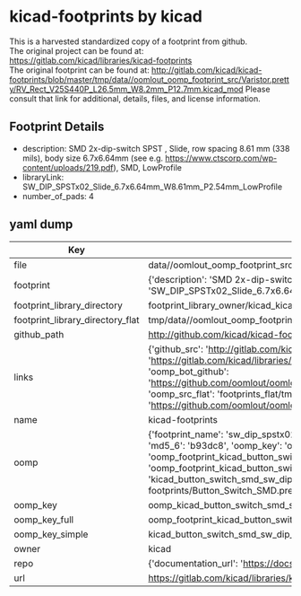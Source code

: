# kicad-footprints by kicad  
This is a harvested standardized copy of a footprint from github.  
The original project can be found at:  
https://gitlab.com/kicad/libraries/kicad-footprints  
The original footprint can be found at:
http://gitlab.com/kicad/kicad-footprints/blob/master/tmp/data//oomlout_oomp_footprint_src/Varistor.pretty/RV_Rect_V25S440P_L26.5mm_W8.2mm_P12.7mm.kicad_mod
Please consult that link for additional, details, files, and license information.  
## Footprint Details
* description: SMD 2x-dip-switch SPST , Slide, row spacing 8.61 mm (338 mils), body size 6.7x6.64mm (see e.g. https://www.ctscorp.com/wp-content/uploads/219.pdf), SMD, LowProfile  
* libraryLink: SW_DIP_SPSTx02_Slide_6.7x6.64mm_W8.61mm_P2.54mm_LowProfile  
* number_of_pads: 4  
## yaml dump  
| Key | Value |  
| --- | --- |  
| file | data//oomlout_oomp_footprint_src/kicad-footprints/Button_Switch_SMD.pretty/SW_DIP_SPSTx02_Slide_6.7x6.64mm_W8.61mm_P2.54mm_LowProfile.kicad_mod |  
| footprint | {'description': 'SMD 2x-dip-switch SPST , Slide, row spacing 8.61 mm (338 mils), body size 6.7x6.64mm (see e.g. https://www.ctscorp.com/wp-content/uploads/219.pdf), SMD, LowProfile', 'libraryLink': 'SW_DIP_SPSTx02_Slide_6.7x6.64mm_W8.61mm_P2.54mm_LowProfile', 'number_of_pads': 4} |  
| footprint_library_directory | footprint_library_owner/kicad_kicad-footprints/ |  
| footprint_library_directory_flat | tmp/data//oomlout_oomp_footprint_src/footprints_flat/kicad_button_switch_smd_sw_dip_spstx02_slide_6_7x6_64mm_w8_61mm_p2_54mm_lowprofile/working |  
| github_path | http://github.com/kicad/kicad-footprints/blob/master/tmp/data//oomlout_oomp_footprint_src/Button_Switch_SMD.pretty/SW_DIP_SPSTx02_Slide_6.7x6.64mm_W8.61mm_P2.54mm_LowProfile.kicad_mod |  
| links | {'github_src': 'http://gitlab.com/kicad/kicad-footprints/blob/master/tmp/data//oomlout_oomp_footprint_src/Varistor.pretty/RV_Rect_V25S440P_L26.5mm_W8.2mm_P12.7mm.kicad_mod', 'github_src_repo': 'https://gitlab.com/kicad/libraries/kicad-footprints', 'oomp_bot': 'tmp/data//oomlout_oomp_footprint_src/footprints/kicad_button_switch_smd_sw_dip_spstx02_slide_6_7x6_64mm_w8_61mm_p2_54mm_lowprofile/working', 'oomp_bot_github': 'https://github.com/oomlout/oomlout_oomp_footprint_bot/tree/main/tmp/data//oomlout_oomp_footprint_src/footprints/kicad_button_switch_smd_sw_dip_spstx02_slide_6_7x6_64mm_w8_61mm_p2_54mm_lowprofile/working', 'oomp_src_flat': 'footprints_flat/tmp/data//oomlout_oomp_footprint_src/footprints_flat/kicad_button_switch_smd_sw_dip_spstx02_slide_6_7x6_64mm_w8_61mm_p2_54mm_lowprofile/working', 'oomp_src_flat_github': 'https://github.com/oomlout/oomlout_oomp_footprint_src/tree/main/tmp/data//oomlout_oomp_footprint_src/footprints_flat/kicad_button_switch_smd_sw_dip_spstx02_slide_6_7x6_64mm_w8_61mm_p2_54mm_lowprofile/working'} |  
| name | kicad-footprints |  
| oomp | {'footprint_name': 'sw_dip_spstx02_slide_6_7x6_64mm_w8_61mm_p2_54mm_lowprofile', 'library_name': 'button_switch_smd', 'md5': 'b93dc8669befe9c22e38e0c31a5fb745', 'md5_10': 'b93dc8669b', 'md5_5': 'b93dc', 'md5_6': 'b93dc8', 'oomp_key': 'oomp_kicad_button_switch_smd_sw_dip_spstx02_slide_6_7x6_64mm_w8_61mm_p2_54mm_lowprofile', 'oomp_key_extra': 'oomp_footprint_kicad_button_switch_smd_sw_dip_spstx02_slide_6_7x6_64mm_w8_61mm_p2_54mm_lowprofile', 'oomp_key_full': 'oomp_footprint_kicad_button_switch_smd_sw_dip_spstx02_slide_6_7x6_64mm_w8_61mm_p2_54mm_lowprofile_b93dc8', 'oomp_key_simple': 'kicad_button_switch_smd_sw_dip_spstx02_slide_6_7x6_64mm_w8_61mm_p2_54mm_lowprofile', 'original_filename': 'data//oomlout_oomp_footprint_src/kicad-footprints/Button_Switch_SMD.pretty/SW_DIP_SPSTx02_Slide_6.7x6.64mm_W8.61mm_P2.54mm_LowProfile.kicad_mod', 'owner_name': 'kicad'} |  
| oomp_key | oomp_kicad_button_switch_smd_sw_dip_spstx02_slide_6_7x6_64mm_w8_61mm_p2_54mm_lowprofile |  
| oomp_key_full | oomp_footprint_kicad_button_switch_smd_sw_dip_spstx02_slide_6_7x6_64mm_w8_61mm_p2_54mm_lowprofile |  
| oomp_key_simple | kicad_button_switch_smd_sw_dip_spstx02_slide_6_7x6_64mm_w8_61mm_p2_54mm_lowprofile |  
| owner | kicad |  
| repo | {'documentation_url': 'https://docs.github.com/rest/repos/repos#get-a-repository', 'message': 'Not Found'} |  
| url | https://gitlab.com/kicad/libraries/kicad-footprints |  


